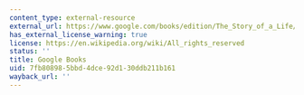 ```yaml
---
content_type: external-resource
external_url: https://www.google.com/books/edition/The_Story_of_a_Life/W628DwAAQBAJ?hl=en&gbpv=1
has_external_license_warning: true
license: https://en.wikipedia.org/wiki/All_rights_reserved
status: ''
title: Google Books
uid: 7fb80898-5bbd-4dce-92d1-30ddb211b161
wayback_url: ''
---
```

